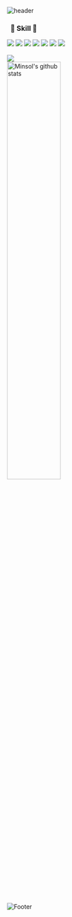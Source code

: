 ![header](https://capsule-render.vercel.app/api?type=waving&color=gradient&height=250&section=header&text=Minisol_Git%20&fontSize=90&fontColor=fbfbfb)

<h3> &nbsp; 🔧 Skill 🔧 </h3>
<div>
<img src="https://img.shields.io/badge/Python-3776AB?style=for-the-badge&logo=Python&logoColor=white"/>
<img src="https://img.shields.io/badge/javascript-F7DF1E?style=for-the-badge&logo=javascript&logoColor=black">
<img src="https://img.shields.io/badge/Java-40AEF0?style=for-the-badge&logo=Java&logoColor=white"/>
<img src="https://img.shields.io/badge/AndroidStudio-3DDC84?style=for-the-badge&logo=androidstudio&logoColor=white"/>
<img src="https://img.shields.io/badge/html5-E34F26?style=for-the-badge&logo=html5&logoColor=white">
<img src="https://img.shields.io/badge/css-1572B6?style=for-the-badge&logo=css3&logoColor=white">
<img src="https://img.shields.io/badge/git-F05032?style=for-the-badge&logo=git&logoColor=white">
</div>
<br>

  <img src="https://github-readme-stats.vercel.app/api/top-langs/?username=0206cho&layout=compact&theme=material-palenight" />

 <br>
 

<img width="50%" src="https://github-readme-stats.vercel.app/api?username=0206cho&show_icons=true&include_all_commits=true&theme=material-palenight" alt="Minsol's github stats" />
  
  
![Footer](https://capsule-render.vercel.app/api?type=waving&color=gradient&height=200&section=footer)
